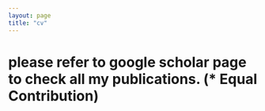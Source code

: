```yaml
---
layout: page
title: "cv"
---
```


# please refer to google scholar page to check all my publications. (* Equal Contribution)

